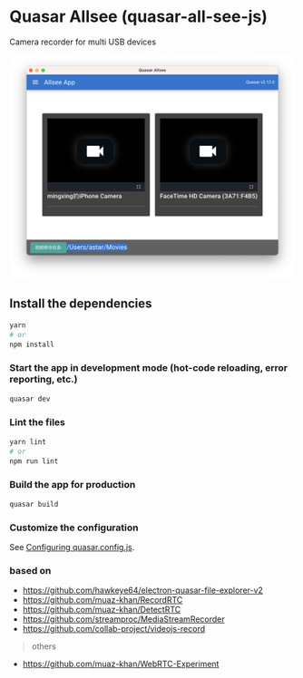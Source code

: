# Quasar Allsee (quasar-all-see-js)

Camera recorder for multi USB devices

![screenshot](./doc/images/screenshot.png)

## Install the dependencies
```bash
yarn
# or
npm install
```

### Start the app in development mode (hot-code reloading, error reporting, etc.)
```bash
quasar dev
```


### Lint the files
```bash
yarn lint
# or
npm run lint
```



### Build the app for production
```bash
quasar build
```

### Customize the configuration
See [Configuring quasar.config.js](https://v2.quasar.dev/quasar-cli-webpack/quasar-config-js).

### based on

- https://github.com/hawkeye64/electron-quasar-file-explorer-v2
- https://github.com/muaz-khan/RecordRTC
- https://github.com/muaz-khan/DetectRTC
- https://github.com/streamproc/MediaStreamRecorder
- https://github.com/collab-project/videojs-record

> others
- https://github.com/muaz-khan/WebRTC-Experiment
